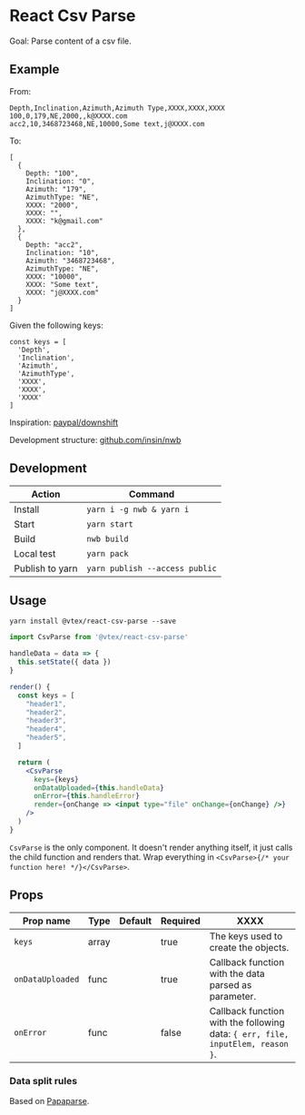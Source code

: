 # React Csv Parse

Goal: Parse content of a csv file.

## Example

From:

```
Depth,Inclination,Azimuth,Azimuth Type,XXXX,XXXX,XXXX
100,0,179,NE,2000,,k@XXXX.com
acc2,10,3468723468,NE,10000,Some text,j@XXXX.com
```

To:

```
[
  {
    Depth: "100",
    Inclination: "0",
    Azimuth: "179",
    AzimuthType: "NE",
    XXXX: "2000",
    XXXX: "",
    XXXX: "k@gmail.com"
  },
  {
    Depth: "acc2",
    Inclination: "10",
    Azimuth: "3468723468",
    AzimuthType: "NE",
    XXXX: "10000",
    XXXX: "Some text",
    XXXX: "j@XXXX.com"
  }
]
```

Given the following keys:

```
const keys = [
  'Depth',
  'Inclination',
  'Azimuth',
  'AzimuthType',
  'XXXX',
  'XXXX',
  'XXXX'
]
```

Inspiration: [paypal/downshift](https://github.com/paypal/downshift)

Development structure: [github.com/insin/nwb](https://github.com/insin/nwb)

## Development

| Action         | Command                       |
| -------------- | ----------------------------- |
| Install        | `yarn i -g nwb & yarn i`        |
| Start          | `yarn start`                   |
| Build          | `nwb build`                   |
| Local test     | `yarn pack`                    |
| Publish to yarn | `yarn publish --access public` |

## Usage

```
yarn install @vtex/react-csv-parse --save
```

```js
import CsvParse from '@vtex/react-csv-parse'
```

```jsx
handleData = data => {
  this.setState({ data })
}
```

```jsx
render() {
  const keys = [
    "header1",
    "header2",
    "header3",
    "header4",
    "header5",
  ]

  return (
    <CsvParse
      keys={keys}
      onDataUploaded={this.handleData}
      onError={this.handleError}
      render={onChange => <input type="file" onChange={onChange} />}
    />
  )
}
```

`CsvParse` is the only component. It doesn't render anything itself, it just
calls the child function and renders that. Wrap everything in
`<CsvParse>{/* your function here! */}</CsvParse>`.

## Props

| Prop name        | Type  | Default | Required | XXXX                                                                    |
| ---------------- | ----- | ------- | -------- | ------------------------------------------------------------------------------ |
| `keys`           | array |         | true     | The keys used to create the objects.                                           |
| `onDataUploaded` | func  |         | true     | Callback function with the data parsed as parameter.                           |
| `onError`        | func  |         | false    | Callback function with the following data: `{ err, file, inputElem, reason }`. |

### Data split rules

Based on [Papaparse](https://github.com/mholt/PapaParse).
